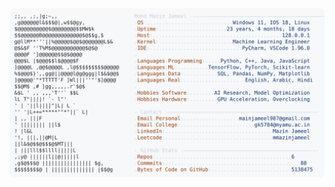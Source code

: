 <picture>
  <source srcset="https://raw.githubusercontent.com/mmazinjameel/mmazinjameel/main/dark_mode.svg?v=1742691126" media="(prefers-color-scheme: dark)">
  <img src="https://raw.githubusercontent.com/mmazinjameel/mmazinjameel/main/light_mode.svg?v=1742691126">
</picture>
